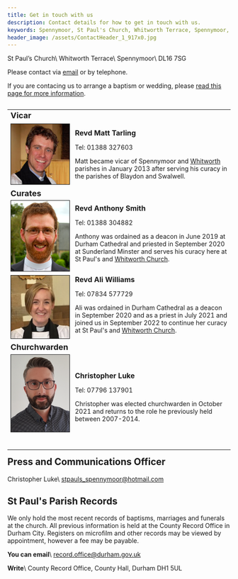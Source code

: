 ```yaml
---
title: Get in touch with us
description: Contact details for how to get in touch with us.
keywords: Spennymoor, St Paul's Church, Whitworth Terrace, Spennymoor, DL16 7SG, Contact us, find us, St Paul's Church Spennymoor, parish registers
header_image: /assets/ContactHeader_1_917x0.jpg
---
```

St Paul’s Church\\
Whitworth Terrace\\
Spennymoor\\
DL16 7SG

Please contact via [email](mailto:stpaulspennymoor@gmail.com) or by telephone.

If you are contacing us to arrange a baptism or wedding, please [read this page for more information](/baptisms-weddings/).

<table width="100%" align="left" cellpadding="4" cellspacing="4">
  <tbody>
    <tr>
      <td><strong style="font-size: large;">Vicar</strong></td>
      <td></td>
    </tr>
    <tr>
      <td><img src="/assets/RevdMattTarling.jpg" alt="Revd Matt Tarling" width="134" height="136" border="1" align="left"></td>
      <td><p><strong><span style="font-size: medium;">Revd Matt Tarling</span></strong></p><p>Tel: 01388 327603</p><p>Matt became vicar of Spennymoor and <a href="https://www.achurchnearyou.com/church/13568" target="_blank">Whitworth</a> parishes in January 2013 after serving his curacy in the parishes of Blaydon and Swalwell.</p></td>
    </tr>
    <tr>
      <td><font size="4"><b>Curates</b></font></td>
      <td></td>
    </tr>
    <tr>
      <td><img src="/assets/RevdAnthonySmith.png" width="134" height="159" border="1" alt="<empty>"/></td>
      <td><strong><span style="font-size: medium;">Revd Anthony Smith</span></strong><p>Tel: 01388 304882</p><p>Anthony was ordained as a deacon in June 2019 at Durham Cathedral and priested in September 2020 at Sunderland Minster and serves his curacy here at St Paul's and <a href="https://www.achurchnearyou.com/church/13568" target="_blank">Whitworth Church</a>.</p></td>
    </tr>
    <tr>
      <td><img src="/assets/RevdAliWilliams.jpg" width="134" height="142" border="1" alt="<empty>"/></td>
      <td><strong><span style="font-size: medium;">Revd Ali Williams</span></strong><p>Tel: 07834 577729</p><p>Ali was ordained in Durham Cathedral as a deacon in September 2020 and as a priest in July 2021 and joined us in September 2022 to continue her curacy at St Paul's and <a href="https://www.achurchnearyou.com/church/13568" target="_blank">Whitworth Church</a>.</p></td>
    </tr>
    <tr>
      <td><span style="font-size: large;"><strong>Churchwarden</strong></span></td>
      <td></td>
    </tr>
    <tr>
      <td><img src="/assets/CL churchwarden.png" width="134" height="174" border="1" alt="<empty>"/><br><p></p></td>
      <td><p><span style="font-size: medium;"><strong>Christopher Luke</strong></span></p><p>Tel: 07796 137901</p><p>Christopher was elected churchwarden in October 2021 and returns to the role he previously held between 2007-2014.</p></td>
    </tr>
    <tr>
      <td><p></p></td>
    </tr>
  </tbody>
</table>

## Press and Communications Officer

Christopher Luke\\
stpauls_spennymoor@hotmail.com

## St Paul's Parish Records

We only hold the most recent records of baptisms, marriages and funerals at the church. All previous information is held at the County Record Office in Durham City. Registers on microfilm and other records may be viewed by appointment, however a fee may be payable.

**You can email**\\
<span class="editor_default">record.office@durham.gov.uk</span>

**Write**\\
County Record Office, County Hall, Durham DH1 5UL
